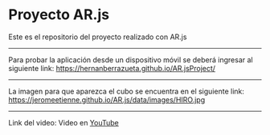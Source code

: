 # Proyecto AR.js

Este es el repositorio del proyecto realizado con AR.js

------------------------------------------------------------------------------------------

Para probar la aplicación desde un dispositivo móvil se deberá ingresar al siguiente link:
https://hernanberrazueta.github.io/AR.jsProject/

------------------------------------------------------------------------------------------

La imagen para que aparezca el cubo se encuentra en el siguiente link:                    
https://jeromeetienne.github.io/AR.js/data/images/HIRO.jpg

------------------------------------------------------------------------------------------

Link del video:
Video en [YouTube](https://youtu.be/_f4IguYAY58)
